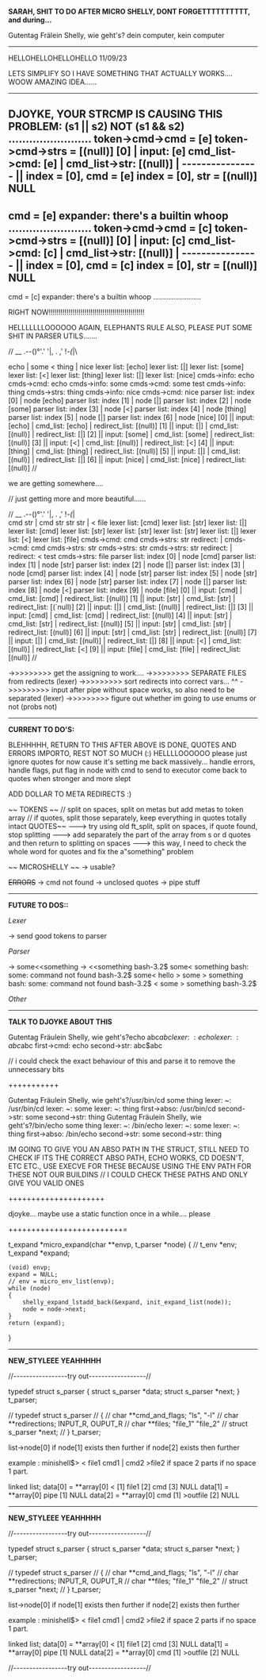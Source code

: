 **SARAH, SHIT TO DO AFTER MICRO SHELLY, DONT FORGETTTTTTTTTT, and during...**

Gutentag Frälein Shelly, wie geht's?
dein computer, kein computer

---------------------------------------------------------------------------------
HELLOHELLOHELLOHELLO 11/09/23

LETS SIMPLIFY SO I HAVE SOMETHING THAT ACTUALLY WORKS.... WOOW AMAZING IDEA......


---------------------------------------------------------------------------------

DJOYKE, YOUR STRCMP IS CAUSING THIS PROBLEM: (s1 || s2) NOT (s1 && s2)
........................
token->cmd->cmd = [e]
token->cmd->strs = [(null)]
[0] | input: [e] cmd_list->cmd: [e] | cmd_list->str: [(null)] | ----------------
||
index = [0], cmd = [e]
index = [0], str = [(null)]
NULL
----------------
cmd = [e]
expander: 		there's a builtin whoop
........................
token->cmd->cmd = [c]
token->cmd->strs = [(null)]
[0] | input: [c] cmd_list->cmd: [c] | cmd_list->str: [(null)] | ----------------
||
index = [0], cmd = [c]
index = [0], str = [(null)]
NULL
----------------
cmd = [c]
expander: 		there's a builtin whoop
........................


RIGHT NOW!!!!!!!!!!!!!!!!!!!!!!!!!!!!!!!!!!!!!!!!!!!!!!!!

HELLLLLLLOOOOOO AGAIN, ELEPHANTS RULE
ALSO, PLEASE PUT SOME SHIT IN PARSER UTILS.......

//
     __
 .--()°'.'
'|, . ,'
 !_-(_|\
 
 echo | some < thing | nice
lexer list: [echo]
lexer list: [|]
lexer list: [some]
lexer list: [<]
lexer list: [thing]
lexer list: [|]
lexer list: [nice]
cmds->info: echo
cmds->cmd: echo
cmds->info: some
cmds->cmd: some
test
cmds->info: thing
cmds->strs: thing
cmds->info: nice
cmds->cmd: nice
parser list: index [0] | node [echo]
parser list: index [1] | node [|]
parser list: index [2] | node [some]
parser list: index [3] | node [<]
parser list: index [4] | node [thing]
parser list: index [5] | node [|]
parser list: index [6] | node [nice]
[0] || input: [echo] | cmd_list: [echo] | redirect_list: [(null)]
[1] || input: [|] | cmd_list: [(null)] | redirect_list: [|]
[2] || input: [some] | cmd_list: [some] | redirect_list: [(null)]
[3] || input: [<] | cmd_list: [(null)] | redirect_list: [<]
[4] || input: [thing] | cmd_list: [thing] | redirect_list: [(null)]
[5] || input: [|] | cmd_list: [(null)] | redirect_list: [|]
[6] || input: [nice] | cmd_list: [nice] | redirect_list: [(null)]
//

we are getting somewhere....

// just getting more and more beautiful......

//     __
 .--()°'.'
'|, . ,'
 !_-(_|\
cmd str | cmd str str str | < file
lexer list: [cmd]
lexer list: [str]
lexer list: [|]
lexer list: [cmd]
lexer list: [str]
lexer list: [str]
lexer list: [str]
lexer list: [|]
lexer list: [<]
lexer list: [file]
cmds->cmd: cmd
cmds->strs: str
redirect: |
cmds->cmd: cmd
cmds->strs: str
cmds->strs: str
cmds->strs: str
redirect: |
redirect: <
test
cmds->strs: file
parser list: index [0] | node [cmd]
parser list: index [1] | node [str]
parser list: index [2] | node [|]
parser list: index [3] | node [cmd]
parser list: index [4] | node [str]
parser list: index [5] | node [str]
parser list: index [6] | node [str]
parser list: index [7] | node [|]
parser list: index [8] | node [<]
parser list: index [9] | node [file]
[0] || input: [cmd] | cmd_list: [cmd] | redirect_list: [(null)]
[1] || input: [str] | cmd_list: [str] | redirect_list: [(`null)]
[2] || input: [|] | cmd_list: [(null)] | redirect_list: [|]
[3] || input: [cmd] | cmd_list: [cmd] | redirect_list: [(null)]
[4] || input: [str] | cmd_list: [str] | redirect_list: [(null)]
[5] || input: [str] | cmd_list: [str] | redirect_list: [(null)]
[6] || input: [str] | cmd_list: [str] | redirect_list: [(null)]
[7] || input: [|] | cmd_list: [(null)] | redirect_list: [|]
[8] || input: [<] | cmd_list: [(null)] | redirect_list: [<]
[9] || input: [file] | cmd_list: [file] | redirect_list: [(null)]
//

->>>>>>>>> get the assigning to work....
->>>>>>>>> SEPARATE FILES from redirects (lexer)
->>>>>>>>> sort redirects into correct vars... ^^
->>>>>>>>> input after pipe without space works, so also need to be separated (lexer)
->>>>>>>>> figure out whether im going to use enums or not (probs not)

---------------------------------------------------------------------------------
**CURRENT TO DO'S:**

 BLEHHHHH, RETURN TO THIS AFTER ABOVE IS DONE, QUOTES AND ERRORS IMPORTO, REST NOT SO MUCH (:)
HELLLLOOOOOO
please just ignore quotes for now cause it's setting me back massively...
handle errors, handle flags, put flag in node with cmd to send to executor
come back to quotes when stronger and more slept

 ADD DOLLAR TO META REDIRECTS :)

~~ TOKENS ~~
// split on spaces, split on metas but add metas to token array
// if quotes, split those separately,  keep everything in quotes totally intact
	QUOTES~~
---> try using old ft_split, split on spaces, if quote found, stop splitting
---> add separately the part of the array from s or d quotes and then return to splitting on spaces
---> this way, I need to check the whole word for quotes and fix the a"something" problem


~~ MICROSHELLY ~~
-> usable?


~~ERRORS~~
-> cmd not found
-> unclosed quotes
-> pipe stuff


---------------------------------------------------------------------------------
**FUTURE TO DOS::**

*Lexer*

-> send good tokens to parser


*Parser*

->	some<<something 
->	<<something
				bash-3.2$ some<<something
				> something
				bash: some: command not found
				bash-3.2$ some<<something
				> hello
				> some
				> something
				bash: some: command not found
				bash-3.2$ <<something
				> some
				> something
				bash-3.2$

*Other*


---------------------------------------------------------------------------------
**TALK TO DJOYKE ABOUT THIS**

Gutentag Fräulein Shelly, wie geht's?echo abc$abc
lexer: 		~: echo
lexer: 		~: abc$abc
first->cmd: echo
second->str: abc$abc 

// i could check the exact behaviour of this and parse it to remove the unnecessary bits

+++++++++++

Gutentag Fräulein Shelly, wie geht's?/usr/bin/cd some thing
lexer: 		~: /usr/bin/cd
lexer: 		~: some
lexer: 		~: thing
first->abso: /usr/bin/cd
second->str: some
second->str: thing
Gutentag Fräulein Shelly, wie geht's?/bin/echo some thing
lexer: 		~: /bin/echo
lexer: 		~: some
lexer: 		~: thing
first->abso: /bin/echo
second->str: some
second->str: thing

IM GOING TO GIVE YOU AN ABSO PATH IN THE STRUCT, STILL NEED TO CHECK IF ITS THE CORRECT 
ABSO PATH, ECHO WORKS, CD DOESN'T, ETC ETC., USE EXECVE FOR THESE BECAUSE USING
THE ENV PATH FOR THESE NOT OUR BUILDINS
// I COULD CHECK THESE PATHS AND ONLY GIVE YOU VALID ONES

+++++++++++++++++++++

djoyke... maybe use a static function once in a while.... please

+++++++++++++++++++++++++=


t_expand	*micro_expand(char **envp, t_parser *node)
{
	// t_env	    *env;
    t_expand    *expand;

    (void) envp;
	expand = NULL;
	// env = micro_env_list(envp);
	while (node)
	{
        shelly_expand_lstadd_back(&expand, init_expand_list(node));
		node = node->next;
	}
	return (expand);
}

---------------------------------------------------------------------------------
**NEW_STYLEEE YEAHHHHH**

//-----------------try out------------------//

typedef struct s_parser 
{
	struct s_parser		*data;
	struct s_parser		*next;
}	t_parser;


// typedef struct s_parser 
// {
// 	char **cmd_and_flags;   "ls", "-l"
//	char **redirections;    INPUT_R, OUPUT_R 
//	char **files;			"file_1" "file_2" 
// 	struct s_parser		*next;
// }	t_parser;


list->node[0]
if node[1] exists then further
if node[2] exists then further

example : minishell$> < file1 cmd1 | cmd2 >file2
if space 2 parts if no space 1 part.

linked list;
data[0] = **array[0] < [1] file1 [2] cmd [3] NULL
data[1] = **array[0] pipe [1] NULL
data[2] = **array[0] cmd [1] >outfile [2] NULL

---------------------------------------------------------------------------------
**NEW_STYLEEE YEAHHHHH**

//-----------------try out------------------//

typedef struct s_parser 
{
	struct s_parser		*data;
	struct s_parser		*next;
}	t_parser;


// typedef struct s_parser 
// {
// 	char **cmd_and_flags;   "ls", "-l"
//	char **redirections;    INPUT_R, OUPUT_R 
//	char **files;			"file_1" "file_2" 
// 	struct s_parser		*next;
// }	t_parser;


list->node[0]
if node[1] exists then further
if node[2] exists then further

example : minishell$> < file1 cmd1 | cmd2 >file2
if space 2 parts if no space 1 part.

linked list;
data[0] = **array[0] < [1] file1 [2] cmd [3] NULL
data[1] = **array[0] pipe [1] NULL
data[2] = **array[0] cmd [1] >outfile [2] NULL

//-----------------try out------------------//


